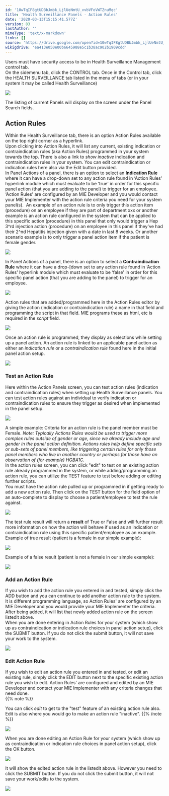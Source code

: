 ```yaml
---
id: '10wTqIF8gtUDBbJmbk_LjlUeNmtU_vvbVFoVWTZnuMqc'
title: 'Health Surveillance Panels - Action Rules'
date: '2020-03-13T15:15:41.577Z'
version: 83
lastAuthor: ''
mimeType: 'text/x-markdown'
links: []
source: 'https://drive.google.com/open?id=10wTqIF8gtUDBbJmbk_LjlUeNmtU_vvbVFoVWTZnuMqc'
wikigdrive: 'ea413e050e00b6645988e5c1b38ac902b1909cdd'
---
```

Users must have security access to be in Health Surveillance Management control tab.  
On the sidemenu tab, click the CONTROL tab. Once in the Control tab, click the HEALTH SURVEILLANCE tab listed in the menu of tabs (or in your system it may be called Health Surveillance)

![](../health-surveillance-panels-action-rules.assets/8559017c3985006ba5394aa58ece891b.png)

The listing of current Panels will display on the screen under the Panel Search fields.

## Action Rules

Within the Health Surveillance tab, there is an option Action Rules available on the top right corner as a hyperlink.  
Upon clicking into Action Rules, it will list any current, existing indication or contraindication rules (aka Action Rules) programmed in your system towards the top. There is also a link to *show inactive* indication and contraindication rules in your system. You can edit contraindication or indication rules here also via the Edit button provided.  
In Panel Actions of a panel, there is an option to select an **Indication Rule** where it can have a drop-down set to any action rule found in ‘Action Rules' hyperlink module which must evaluate to be ‘true' in order for this specific panel action (that you are adding to the panel) to trigger for an employee. ‘Action Rules' are configured by an MIE Developer and you would contact your MIE Implementer with the action rule criteria you need for your system panel(s).  An example of an action rule is to only trigger this action item (procedure) on an employee if they are part of department xxx or another example is an action rule configured in the system that can be applied to this specific action (procedure) in this panel that only would trigger a Hep 3^rd injection action (procedure) on an employee in this panel if they've had their 2^nd Hepatitis injection given with a date in last 8 weeks. Or another scenario example is to only trigger a panel action item if the patient is female gender.

![](../health-surveillance-panels-action-rules.assets/cad621c00165433a3fffca5a29f341b4.png)

In Panel Actions of a panel, there is an option to select a **Contraindication Rule** where it can have a drop-[down set to any action rule found in ‘Action Rules' hyperlink module which must evaluate to be ‘false' in order for this specific panel action (that you are adding to the panel) to trigger for an employee.

![](../health-surveillance-panels-action-rules.assets/7e241ff17ad8c3d4fbdb65cb9902889c.png)

Action rules that are added/programmed here in the Action Rules editor by giving the action (indication or contraindication rule) a name in that field and programming the script in that field. MIE programs these as html, etc is required in the *script* field.

![](../health-surveillance-panels-action-rules.assets/d51b80dd2181f2efb2eea8ecb7b00dcf.png)

Once an action rule is programmed, they display as selections while setting up a panel action. An action rule is linked to an applicable panel action as either an *indication rule* or a *contraindication rule* found here in the initial panel action setup.

![](../health-surveillance-panels-action-rules.assets/e67e010c02012af6a657d2f64d609d30.png)


### Test an Action Rule

Here within the Action Panels screen, you can test action rules (indication and contraindication rules) when setting up Health Surveillance panels. You can test action rules against an individual to verify indication or contraindication rules to ensure they trigger as desired when implemented in the panel setup.

![](../health-surveillance-panels-action-rules.assets/fe5140f16bbc3ee95d9768ce0fc4c6eb.png)

A simple example: Criteria for an action rule is the panel member must be Female. *Note: Typically Actions Rules would be used to trigger more complex rules outside of gender or age, since we already include age and gender in the panel action definition. Actions rules help define specific sets or sub-sets of panel members, like triggering certain rules for only those panel members who live in another country or perhaps for those have an observation of (for example) HGBA1C.*  
In the action rules screen, you can click "edit" to test on an existing action rule already programmed in the system, or while adding/programming an action rule, you can utilize the TEST feature to test before adding or editing further scripts.  
You must have the action rule pulled up or programmed in if getting ready to add a new action rule. Then click on the TEST button for the field option of an auto-complete to display to choose a patient/employee to test the rule against.

![](../health-surveillance-panels-action-rules.assets/8821f7f6dfa95d569dc47598055094ed.png)

The test rule result will return a **result** of True or False and will further result more information on how the action will behave if used as an indication or contraindication rule using this specific patient/employee as an example.  
Example of true result (patient is a female in our simple example):

![](../health-surveillance-panels-action-rules.assets/0ab0100cd8e7c92b20d680e551ec33ed.png)

Example of a false result (patient is not a female in our simple example):

![](../health-surveillance-panels-action-rules.assets/45d526446bb11c808fe3154840e6fdb6.png)


### Add an Action Rule

If you wish to add the action rule you entered in and tested, simply click the ADD button and you can continue to add another action rule to the system. It is different programming language, so Action Rules' are configured by an MIE Developer and you would provide your MIE Implementer the criteria. After being added, it will list that newly added action rule on the screen listedit above.  
When you are done entering in Action Rules for your system (which show up as contraindication or indication rule choices in panel action setup), click the SUBMIT button. If you do not click the submit button, it will not save your work to the system.

![](../health-surveillance-panels-action-rules.assets/8b267db8fee694b7c627d36b9f557690.png)


### Edit Action Rule

If you wish to edit an action rule you entered in and tested, or edit an existing rule, simply click the EDIT button next to the specific existing action rule you wish to edit. Action Rules' are configured and edited by an MIE Developer and contact your MIE Implementer with any criteria changes that need done.  
{{% note %}}

You can click *edit* to get to the "test" feature of an existing action rule also. Edit is also where you would go to make an action rule "inactive".
{{% /note %}}

![](../health-surveillance-panels-action-rules.assets/cde22624435ac8b5c0ea2c3b1df7d503.png)

When you are done editing an Action Rule for your system (which show up as contraindication or indication rule choices in panel action setup), click the OK button.

![](../health-surveillance-panels-action-rules.assets/3c67d858d3e75c380788c4529354910c.png)

It will show the edited action rule in the listedit above. However you need to click the SUBMIT button. If you do not click the submit button, it will not save your work/edits to the system.

![](../health-surveillance-panels-action-rules.assets/b4fcf687c13ef41e6212c54895d8dbdd.png)

